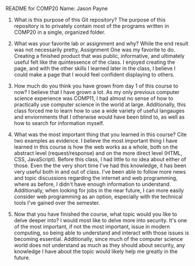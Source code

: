 README for COMP20
Name: Jason Payne

1) What is this purpose of this Git repository?
	The purpose of this repository is to privately contain most of the programs
		written in COMP20 in a single, organized folder.

2) What was your favorite lab or assignment and why?
	While the end result was not necessarily pretty, Assignment One was my
		favorite to do. Creating a finished product that was public,
		informative, and ultimately useful felt like the quintessence of the
		class. I enjoyed creating the page, and with the other skills I
		learned later in the class, I believe I could make a page that I 
		would feel confident displaying to others. 

3) How much do you think you have grown from day 1 of this course to now?
	I believe that I have grown a lot. As my only previous computer science
		experience was COMP11, I had almost no sense of how to practically
		use computer science in the world at large. Additionally, this class
		forced me to learn how to use a wide variety of useful langauges and 
		enviornments that I otherwise would have been blind to, as well as how
		to search for information myself. 

4) What was the most important thing that you learned in this course? Cite two examples as evidence.
	I believe the most important thing I have learned in this course is how 
		the web works as a whole, both on the abstract level (request/response)
		and on the more direct level (HTML, CSS, JavaScript). Before this class,
		I had little to no idea about either of those. Even the the very short
		time I've had this knowledge, it has been very useful both in and out 
		of class. I've been able to follow more news and topic discussions
		regarding the internet and web programming, where as before, I didn't
		have enough information to understand. Additionally, when looking for
		jobs in the near future, I can more easily consider web programming as
		an option, especially with the technical tools I've gained over the 
		semester.

5) Now that you have finished the course, what topic would you like to delve deeper into?
	I would most like to delve more into security. It's one of the most
		important, if not the most important, issue in modern computing, so 
		being able to understand and interact with those issues is becoming 
		essential. Additionally, since much of the computer science world does
		not understand as much as they should about security, any knowledge I
		have about the topic would likely help me greatly in the future.
